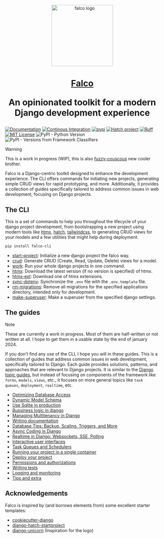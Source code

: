 <p align="center">
  <a href="https://falco.oluwatobi.dev/"><img src="https://raw.githubusercontent.com/Tobi-De/falco/main/assets/falco-logo.svg" alt="falco logo" height="200"/></a>
</p>

<h1 align="center">
  <a href="https://www.django-unicorn.com/">Falco</a>
  <p>An opinionated toolkit for a modern Django development experience</p>
</h1>

[![Documentation](https://github.com/Tobi-De/falco/actions/workflows/documentation.yml/badge.svg)](https://github.com/Tobi-De/falco/actions/workflows/documentation.yml)
[![Continous Integration](https://github.com/Tobi-De/falco/actions/workflows/ci.yml/badge.svg)](https://github.com/Tobi-De/falco/actions/workflows/ci.yml)
[![pypi](https://badge.fury.io/py/falco-cli.svg)](https://pypi.org/project/falco-cli/)
[![Hatch project](https://img.shields.io/badge/%F0%9F%A5%9A-Hatch-4051b5.svg)](https://github.com/pypa/hatch)
[![Ruff](https://img.shields.io/endpoint?url=https://raw.githubusercontent.com/astral-sh/ruff/main/assets/badge/v2.json)](https://github.com/astral-sh/ruff)
[![MIT License](https://img.shields.io/badge/license-MIT-blue.svg)](https://github.com/Tobi-De/falco/blob/main/LICENSE)
![PyPI - Python Version](https://img.shields.io/pypi/pyversions/falco-cli)
![PyPI - Versions from Framework Classifiers](https://img.shields.io/pypi/frameworkversions/django/falco-cli)


> [!WARNING]
> This is a work in progress (WIP), this is also [fuzzy-couscous](https://github.com/Tobi-De/fuzzy-couscous) new cooler brother.

<!-- start-docs -->

Falco is a Django-centric toolkit designed to enhance the development experience. The CLI offers commands for initiating new projects, generating simple CRUD views for rapid prototyping, and more. Additionally, it provides a collection of guides specifically tailored to address common issues in web development, focusing on Django projects.

<!-- [![Read the full documentation](https://img.shields.io/badge/Read%20The%20full%20Documentation-blue?style=for-the-badge&logo=ReadTheDocs)](https://falco.oluwatobi.dev) -->


## The CLI

This is a set of commands to help you throughout the lifecycle of your django project development, from bootstrapping a new project using modern tools like [htmx](https://htmx.org), [hatch](https://github.com/pypa/hatch), [tailwindcss](https://tailwindcss.com/), to generating CRUD views for your models and a few utilities that might help during deployment.

<!-- [![The CLI full documentation](https://img.shields.io/badge/Read%20The%20CLI%20Documentation-blue?style=for-the-badge&logo=ReadTheDocs)](https://falco.oluwatobi.dev/the_cli/) -->


```sh
pip install falco-cli
```

- [start-project](https://falco.oluwatobi.dev/the_cli/start_project.html): Initialize a new django project the falco way.
- [crud](https://falco.oluwatobi.dev/the_cli/crud.html): Generate CRUD (Create, Read, Update, Delete) views for a model.
- [work](https://falco.oluwatobi.dev/the_cli/work.html): Run your whole django projects in one command.
- [htmx](https://falco.oluwatobi.dev/the_cli/htmx.html): Download the latest version (if no version is specified) of htmx.
- [htmx-ext](https://falco.oluwatobi.dev/the_cli/htmx.html#falco-htmx-ext): Download one of htmx extensions.
- [sync-dotenv](https://falco.oluwatobi.dev/the_cli/sync_dotenv.html): Synchronize the `.env` file with the `.env.template` file.
- [rm-migrations](https://falco.oluwatobi.dev/the_cli/rm_migrations.html): Remove all migrations for the specified applications directory, intended only for development.
- [make-superuser](https://falco.oluwatobi.dev/the_cli/make_superuser.html): Make a superuser from the specified django settings.


## The guides

> [!NOTE]
> These are currently a work in progress. Most of them are half-written or not written at all. I hope
> to get them in a usable state by the end of january 2024.

If you don't find any use of the CLI, I hope you will in these guides. This is a collection of guides that address common issues in web development, specifically tailored to Django. Each guide provides solutions, patterns, and approaches that are relevant to Django projects. It is similar to the [Django topic guides](https://docs.djangoproject.com/en/5.0/topics/), but instead of focusing on components of the framework like `forms`, `models`, `views`, etc., it focuses on more general topics like `task queues`, `deployment`, `realtime`, etc.

<!--
[![The full Guides](https://img.shields.io/badge/Read%20The%20Full%20Guides-blue?style=for-the-badge&logo=ReadTheDocs)](https://falco.oluwatobi.dev/guides/) -->


<!-- GUIDES-LIST:START -->
- [Optimizing Database Access](https://falco.oluwatobi.dev/guides/optimizing_database_access.html)
- [Dynamic Model Schema](https://falco.oluwatobi.dev/guides/dynamic_model_schema.html)
- [Use Sqlite in production](https://falco.oluwatobi.dev/guides/use_sqlite_in_production.html)
- [Bussiness logic in django](https://falco.oluwatobi.dev/guides/avoiding_god_models.html)
- [Managing Multitenancy in Django](https://falco.oluwatobi.dev/guides/multitenancy.html)
- [Writing documentation](https://falco.oluwatobi.dev/guides/writing_documentation.html)
- [Database Tips: Backup, Scaling, Triggers, and More](https://falco.oluwatobi.dev/guides/database_tips.html)
- [Async Coding in Django](https://falco.oluwatobi.dev/guides/writting_async_code.html)
- [Realtime in Django: Websockets, SSE, Polling](https://falco.oluwatobi.dev/guides/realtime.html)
- [Interactive user interfaces](https://falco.oluwatobi.dev/guides/interactive_user_interfaces.html)
- [Task Queues and Schedulers](https://falco.oluwatobi.dev/guides/task_queues_and_schedulers.html)
- [Running your project in a single container](https://falco.oluwatobi.dev/guides/running_project_in_a_container.html)
- [Deploy your project](https://falco.oluwatobi.dev/guides/deployment.html)
- [Permissions and authorizations](https://falco.oluwatobi.dev/guides/permissions_and_authorization.html)
- [Writing tests](https://falco.oluwatobi.dev/guides/writing_tests.html)
- [Logging and monitoring](https://falco.oluwatobi.dev/guides/logging_and_monitoring.html)
- [Tips and extra](https://falco.oluwatobi.dev/guides/tips_and_extra.html)
<!-- GUIDES-LIST:END -->

## Acknowledgements

Falco is inspired by (and borrows elements from) some excellent starter templates:

- [cookiecutter-django](https://github.com/cookiecutter/cookiecutter-django)
- [django-hatch-startproject](https://github.com/oliverandrich/django-hatch-startproject)
- [django-unicorn](https://github.com/adamghill/django-unicorn) (Inspiration for the logo)

<!-- end-docs -->

